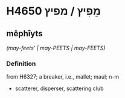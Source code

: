 # H4650 מֵפִיץ / מפיץ

## mêphîyts

_(may-feets' | may-PEETS | may-FEETS)_

### Definition

from H6327; a breaker, i.e., mallet; maul; n-m

- scatterer, disperser, scattering club
